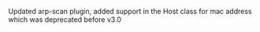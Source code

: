 Updated arp-scan plugin, added support in the Host class for mac address which was deprecated before v3.0
